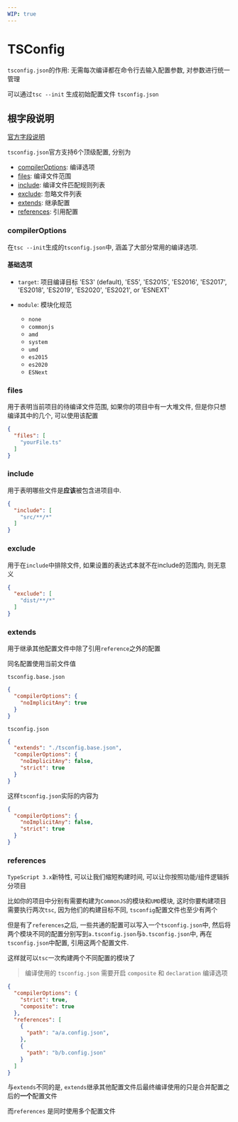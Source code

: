 ```yaml
---
WIP: true
---
```


# TSConfig

`tsconfig.json`的作用: 无需每次编译都在命令行去输入配置参数, 对参数进行统一管理

可以通过`tsc --init` 生成初始配置文件 `tsconfig.json`

## 根字段说明

[官方字段说明](https://www.typescriptlang.org/tsconfig)

`tsconfig.json`官方支持6个顶级配置, 分别为

+ [compilerOptions](#compileroptions): 编译选项
+ [files](#files): 编译文件范围
+ [include](#include): 编译文件匹配规则列表
+ [exclude](#exclude): 忽略文件列表
+ [extends](#extends): 继承配置
+ [references](#references): 引用配置


### compilerOptions

在`tsc --init`生成的`tsconfig.json`中, 涵盖了大部分常用的编译选项.

#### 基础选项

+ `target`: 项目编译目标
  'ES3' (default), 'ES5', 'ES2015', 'ES2016', 'ES2017', 'ES2018', 'ES2019', 'ES2020', 'ES2021', or 'ESNEXT'

+ `module`: 模块化规范
  + `none`
  + `commonjs`
  + `amd`
  + `system`
  + `umd`
  + `es2015`
  + `es2020`
  + `ESNext`

### files

用于表明当前项目的待编译文件范围, 如果你的项目中有一大堆文件, 但是你只想编译其中的几个, 可以使用该配置

```json
{
  "files": [
    "yourFile.ts"
  ]
}
```

### include

用于表明哪些文件是**应该**被包含进项目中.

```json
{
  "include": [
    "src/**/*"
  ]
}
```

### exclude

用于在`include`中排除文件, 如果设置的表达式本就不在include的范围内, 则无意义

```json
{
  "exclude": [
    "dist/**/*"
  ]
}
```

### extends

用于继承其他配置文件中除了引用`reference`之外的配置

同名配置使用当前文件值

`tsconfig.base.json`
```json
{
  "compilerOptions": {
    "noImplicitAny": true
  }
}
```

`tsconfig.json`
```json
{
  "extends": "./tsconfig.base.json",
  "compilerOptions": {
    "noImplicitAny": false,
    "strict": true
  }
}
```

这样`tsconfig.json`实际的内容为

```json
{
  "compilerOptions": {
    "noImplicitAny": false,
    "strict": true
  }
}
```


### references

`TypeScript 3.x`新特性, 可以让我们缩短构建时间, 可以让你按照功能/组件逻辑拆分项目

比如你的项目中分别有需要构建为`CommonJS`的模块和`UMD`模块, 这时你要构建项目需要执行两次`tsc`, 因为他们的构建目标不同,
`tsconfig`配置文件也至少有两个

但是有了`references`之后, 一些共通的配置可以写入一个`tsconfig.json`中,
然后将两个模块不同的配置分别写到`a.tsconfig.json`与`b.tsconfig.json`中,
再在`tsconfig.json`中配置, 引用这两个配置文件.

这样就可以`tsc`一次构建两个不同配置的模块了

> 编译使用的 `tsconfig.json` 需要开启 `composite` 和 `declaration` 编译选项

```json
{
  "compilerOptions": {
    "strict": true,
    "composite": true
  },
  "references": [
    {
      "path": "a/a.config.json",
    },
    {
      "path": "b/b.config.json"
    }
  ]
}
```

与`extends`不同的是, `extends`继承其他配置文件后最终编译使用的只是合并配置之后的**一个**配置文件

而`references` 是同时使用多个配置文件

